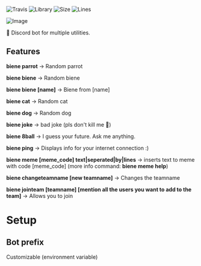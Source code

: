 ![Travis](https://img.shields.io/travis/com/hackupc/discordbot-bienebot)
![Library](https://img.shields.io/badge/Library-Discord.py-blue)
![Size](https://img.shields.io/github/languages/code-size/hackupc/discordbot-bienebot)
![Lines](https://img.shields.io/tokei/lines/github/hackupc/discordbot-bienebot)

![Image](https://hackupc.com/ogimage.png)

🤖 Discord bot for multiple utilities.

## Features

**biene parrot** -> Random parrot

**biene biene** -> Random biene

**biene biene [name]** -> Biene from [name]

**biene cat** -> Random cat

**biene dog** -> Random dog

**biene joke** -> bad joke (pls don't kill me :pleading_face:)

**biene 8ball** -> I guess your future. Ask me anything.

**biene ping** -> Displays info for your internet connection :)

**biene meme [meme_code] text|seperated|by|lines** -> inserts text to meme with code [meme_code]
(more info command: **biene meme help**)

**biene changeteamname [new teamname]** -> Changes the teamname

**biene jointeam [teamname] [mention all the users you want to add to the team]** -> Allows you to join

# Setup



## Bot prefix

Customizable (environment variable)